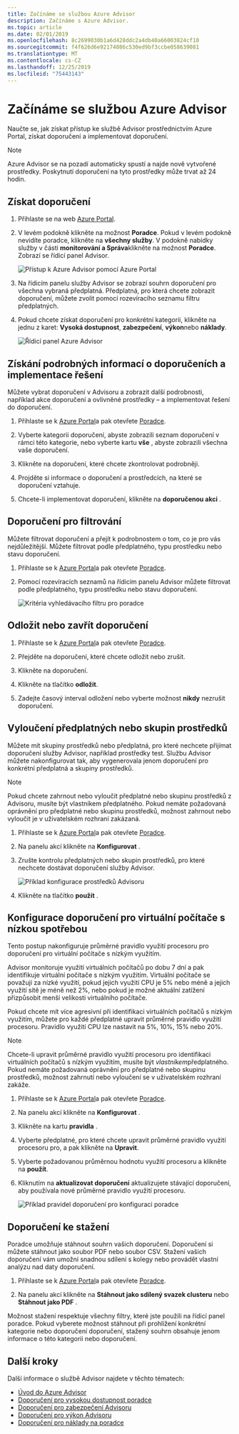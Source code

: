 ```yaml
---
title: Začínáme se službou Azure Advisor
description: Začínáme s Azure Advisor.
ms.topic: article
ms.date: 02/01/2019
ms.openlocfilehash: 8c2699030b1a6d428ddc2a4db40a66003824cf10
ms.sourcegitcommit: f4f626d6e92174086c530ed9bf3ccbe058639081
ms.translationtype: MT
ms.contentlocale: cs-CZ
ms.lasthandoff: 12/25/2019
ms.locfileid: "75443143"
---
```

# <a name="get-started-with-azure-advisor"></a>Začínáme se službou Azure Advisor

Naučte se, jak získat přístup ke službě Advisor prostřednictvím Azure Portal, získat doporučení a implementovat doporučení.

> [!NOTE]
> Azure Advisor se na pozadí automaticky spustí a najde nově vytvořené prostředky. Poskytnutí doporučení na tyto prostředky může trvat až 24 hodin.

## <a name="get-recommendations"></a>Získat doporučení

1. Přihlaste se na web [Azure Portal](https://portal.azure.com).

1. V levém podokně klikněte na možnost **Poradce**.  Pokud v levém podokně nevidíte poradce, klikněte na **všechny služby**.  V podokně nabídky služby v části **monitorování a Správa**klikněte na možnost **Poradce**. Zobrazí se řídicí panel Advisor.

   ![Přístup k Azure Advisor pomocí Azure Portal](./media/advisor-get-started/advisor-portal-menu.png) 

1. Na řídicím panelu služby Advisor se zobrazí souhrn doporučení pro všechna vybraná předplatná.  Předplatná, pro která chcete zobrazit doporučení, můžete zvolit pomocí rozevíracího seznamu filtru předplatných.

1. Pokud chcete získat doporučení pro konkrétní kategorii, klikněte na jednu z karet: **Vysoká dostupnost**, **zabezpečení**, **výkon**nebo **náklady**. 

   ![Řídicí panel Azure Advisor](./media/advisor-overview/advisor-dashboard.png)

## <a name="get-recommendation-details-and-implement-a-solution"></a>Získání podrobných informací o doporučeních a implementace řešení

Můžete vybrat doporučení v Advisoru a zobrazit další podrobnosti, například akce doporučení a ovlivněné prostředky – a implementovat řešení do doporučení.  

1. Přihlaste se k [Azure Portal](https://portal.azure.com)a pak otevřete [Poradce](https://aka.ms/azureadvisordashboard).

1. Vyberte kategorii doporučení, abyste zobrazili seznam doporučení v rámci této kategorie, nebo vyberte kartu **vše** , abyste zobrazili všechna vaše doporučení.

1. Klikněte na doporučení, které chcete zkontrolovat podrobněji.

1. Projděte si informace o doporučení a prostředcích, na které se doporučení vztahuje.

1. Chcete-li implementovat doporučení, klikněte na **doporučenou akci** .

## <a name="filter-recommendations"></a>Doporučení pro filtrování

Můžete filtrovat doporučení a přejít k podrobnostem o tom, co je pro vás nejdůležitější.  Můžete filtrovat podle předplatného, typu prostředku nebo stavu doporučení.  

1. Přihlaste se k [Azure Portal](https://portal.azure.com)a pak otevřete [Poradce](https://aka.ms/azureadvisordashboard).

1. Pomocí rozevíracích seznamů na řídicím panelu Advisor můžete filtrovat podle předplatného, typu prostředku nebo stavu doporučení.

    ![Kritéria vyhledávacího filtru pro poradce](./media/advisor-get-started/advisor-filters.png)

## <a name="postpone-or-dismiss-recommendations"></a>Odložit nebo zavřít doporučení

1. Přihlaste se k [Azure Portal](https://portal.azure.com)a pak otevřete [Poradce](https://aka.ms/azureadvisordashboard).

1. Přejděte na doporučení, které chcete odložit nebo zrušit.

1. Klikněte na doporučení.

1. Klikněte na tlačítko **odložit**. 

1. Zadejte časový interval odložení nebo vyberte možnost **nikdy** nezrušit doporučení.

## <a name="exclude-subscriptions-or-resource-groups"></a>Vyloučení předplatných nebo skupin prostředků

Můžete mít skupiny prostředků nebo předplatná, pro které nechcete přijímat doporučení služby Advisor, například prostředky test.  Službu Advisor můžete nakonfigurovat tak, aby vygenerovala jenom doporučení pro konkrétní předplatná a skupiny prostředků.

> [!NOTE]
> Pokud chcete zahrnout nebo vyloučit předplatné nebo skupinu prostředků z Advisoru, musíte být vlastníkem předplatného.  Pokud nemáte požadovaná oprávnění pro předplatné nebo skupinu prostředků, možnost zahrnout nebo vyloučit je v uživatelském rozhraní zakázaná.

1. Přihlaste se k [Azure Portal](https://portal.azure.com)a pak otevřete [Poradce](https://aka.ms/azureadvisordashboard).

1. Na panelu akcí klikněte na **Konfigurovat** .

1. Zrušte kontrolu předplatných nebo skupin prostředků, pro které nechcete dostávat doporučení služby Advisor.

    ![Příklad konfigurace prostředků Advisoru](./media/advisor-get-started/advisor-configure-resources.png)

1. Klikněte na tlačítko **použít** .

## <a name="configure-low-usage-vm-recommendation"></a>Konfigurace doporučení pro virtuální počítače s nízkou spotřebou

Tento postup nakonfiguruje průměrné pravidlo využití procesoru pro doporučení pro virtuální počítače s nízkým využitím.

Advisor monitoruje využití virtuálních počítačů po dobu 7 dní a pak identifikuje virtuální počítače s nízkým využitím. Virtuální počítače se považují za nízké využití, pokud jejich využití CPU je 5% nebo méně a jejich využití sítě je méně než 2%, nebo pokud je možné aktuální zatížení přizpůsobit menší velikosti virtuálního počítače.

Pokud chcete mít více agresivní při identifikaci virtuálních počítačů s nízkým využitím, můžete pro každé předplatné upravit průměrné pravidlo využití procesoru.  Pravidlo využití CPU lze nastavit na 5%, 10%, 15% nebo 20%.

> [!NOTE]
> Chcete-li upravit průměrné pravidlo využití procesoru pro identifikaci virtuálních počítačů s nízkým využitím, musíte být *vlastníkem*předplatného.  Pokud nemáte požadovaná oprávnění pro předplatné nebo skupinu prostředků, možnost zahrnutí nebo vyloučení se v uživatelském rozhraní zakáže. 

1. Přihlaste se k [Azure Portal](https://portal.azure.com)a pak otevřete [Poradce](https://aka.ms/azureadvisordashboard).

1. Na panelu akcí klikněte na **Konfigurovat** .

1. Klikněte na kartu **pravidla** .

1. Vyberte předplatné, pro které chcete upravit průměrné pravidlo využití procesoru pro, a pak klikněte na **Upravit**.

1. Vyberte požadovanou průměrnou hodnotu využití procesoru a klikněte na **použít**.

1. Kliknutím na **aktualizovat doporučení** aktualizujete stávající doporučení, aby používala nové průměrné pravidlo využití procesoru. 

   ![Příklad pravidel doporučení pro konfiguraci poradce](./media/advisor-get-started/advisor-configure-rules.png)

## <a name="download-recommendations"></a>Doporučení ke stažení

Poradce umožňuje stáhnout souhrn vašich doporučení.  Doporučení si můžete stáhnout jako soubor PDF nebo soubor CSV.  Stažení vašich doporučení vám umožní snadnou sdílení s kolegy nebo provádět vlastní analýzu nad daty doporučení.

1. Přihlaste se k [Azure Portal](https://portal.azure.com)a pak otevřete [Poradce](https://aka.ms/azureadvisordashboard).

1. Na panelu akcí klikněte na **Stáhnout jako sdílený svazek clusteru** nebo **Stáhnout jako PDF** .

Možnost stažení respektuje všechny filtry, které jste použili na řídicí panel poradce.  Pokud vyberete možnost stáhnout při prohlížení konkrétní kategorie nebo doporučení doporučení, stažený souhrn obsahuje jenom informace o této kategorii nebo doporučení. 

## <a name="next-steps"></a>Další kroky

Další informace o službě Advisor najdete v těchto tématech:

- [Úvod do Azure Advisor](advisor-overview.md)
- [Doporučení pro vysokou dostupnost poradce](advisor-high-availability-recommendations.md)
- [Doporučení pro zabezpečení Advisoru](advisor-security-recommendations.md)
- [Doporučení pro výkon Advisoru](advisor-performance-recommendations.md)
- [Doporučení pro náklady na poradce](advisor-performance-recommendations.md)
